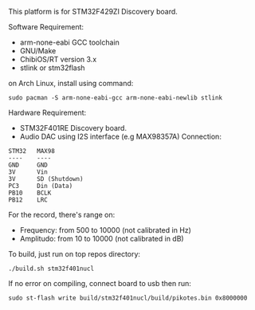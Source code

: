This platform is for STM32F429ZI Discovery board.

Software Requirement:
- arm-none-eabi GCC toolchain
- GNU/Make
- ChibiOS/RT version 3.x
- stlink or stm32flash

on Arch Linux, install using command:
~~~
sudo pacman -S arm-none-eabi-gcc arm-none-eabi-newlib stlink
~~~

Hardware Requirement:
- STM32F401RE Discovery board.
- Audio DAC using I2S interface (e.g MAX98357A)
Connection:
~~~
STM32	MAX98
----	----
GND		GND
3V		Vin
3V		SD (Shutdown)
PC3		Din (Data)
PB10	BCLK
PB12	LRC
~~~

For the record, there's range on:
- Frequency: from 500 to 10000 (not calibrated in Hz)
- Amplitudo: from 10 to 10000 (not calibrated in dB)

To build, just run on top repos directory:
~~~
./build.sh stm32f401nucl
~~~

If no error on compiling, connect board to usb then run:
~~~
sudo st-flash write build/stm32f401nucl/build/pikotes.bin 0x8000000
~~~
